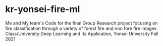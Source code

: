 # kr-yonsei-fire-ml
Me and My team's Code for the final Group  Research project focusing on fire classification through a variety of forest fire and non fore fire images
Class/University:Deep Learning and Its Application, Yonsei University Fall 2021  


